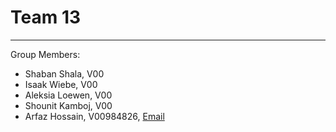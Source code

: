 # Team 13
___
Group Members:
- Shaban Shala, V00
- Isaak Wiebe, V00
- Aleksia Loewen, V00
- Shounit Kamboj, V00
- Arfaz Hossain, V00984826, [Email](mailto:contact@arfazhxss.ca)
